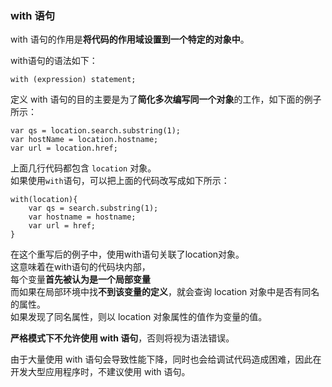 ### with 语句

with 语句的作用是**将代码的作用域设置到一个特定的对象中**。  

with语句的语法如下：

	with (expression) statement;

定义 with 语句的目的主要是为了**简化多次编写同一个对象**的工作，如下面的例子所示：

	var qs = location.search.substring(1);
    var hostName = location.hostname;
    var url = location.href;

上面几行代码都包含 `location` 对象。  
如果使用`with`语句，可以把上面的代码改写成如下所示：

	with(location){
    	var qs = search.substring(1);
        var hostname = hostname;
        var url = href;
    }

在这个重写后的例子中，使用with语句关联了location对象。  
这意味着在with语句的代码块内部，  
每个变量**首先被认为是一个局部变量**  
而如果在局部环境中找**不到该变量的定义**，就会查询 location 对象中是否有同名的属性。  
如果发现了同名属性，则以 location 对象属性的值作为变量的值。  

**严格模式下不允许使用 with 语句**，否则将视为语法错误。

由于大量使用 with 语句会导致性能下降，同时也会给调试代码造成困难，因此在开发大型应用程序时，不建议使用 with 语句。


